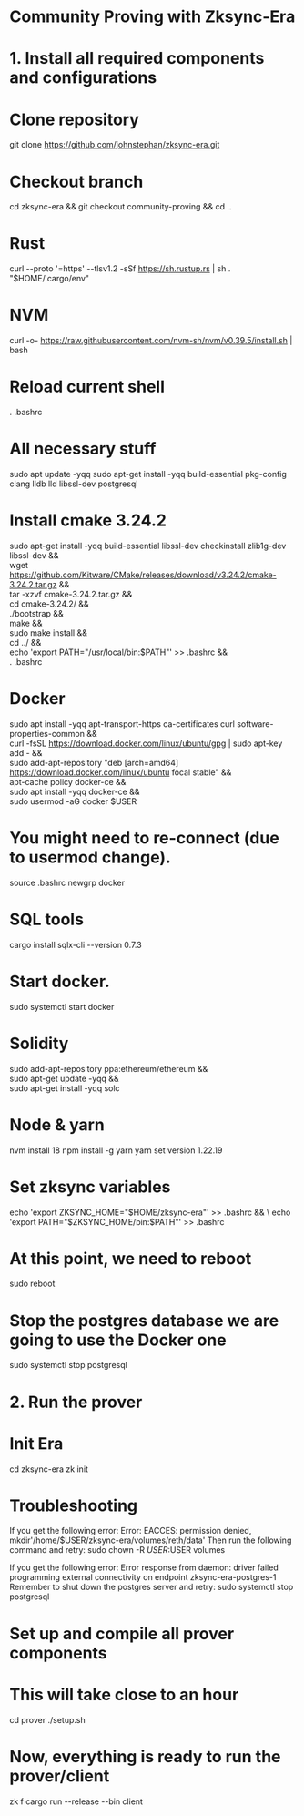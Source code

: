 # Community Proving with Zksync-Era

# 1. Install all required components and configurations

# Clone repository
git clone https://github.com/johnstephan/zksync-era.git

# Checkout branch
cd zksync-era && git checkout community-proving && cd ..

# Rust
curl --proto '=https' --tlsv1.2 -sSf https://sh.rustup.rs | sh
. "$HOME/.cargo/env"

# NVM
curl -o- https://raw.githubusercontent.com/nvm-sh/nvm/v0.39.5/install.sh | bash

# Reload current shell
. .bashrc

# All necessary stuff
sudo apt update -yqq
sudo apt-get install -yqq build-essential pkg-config clang lldb lld libssl-dev postgresql

# Install cmake 3.24.2
sudo apt-get install -yqq build-essential libssl-dev checkinstall zlib1g-dev libssl-dev && \
wget https://github.com/Kitware/CMake/releases/download/v3.24.2/cmake-3.24.2.tar.gz && \
tar -xzvf cmake-3.24.2.tar.gz && \
cd cmake-3.24.2/ && \
./bootstrap && \
make && \
sudo make install && \
cd ../ && \
echo 'export PATH="/usr/local/bin:$PATH"' >> .bashrc && \
. .bashrc

# Docker
sudo apt install -yqq apt-transport-https ca-certificates curl software-properties-common && \
curl -fsSL https://download.docker.com/linux/ubuntu/gpg | sudo apt-key add - && \
sudo add-apt-repository "deb [arch=amd64] https://download.docker.com/linux/ubuntu focal stable" && \
apt-cache policy docker-ce && \
sudo apt install -yqq docker-ce && \
sudo usermod -aG docker $USER

# You might need to re-connect (due to usermod change).
source .bashrc
newgrp docker

# SQL tools
cargo install sqlx-cli --version 0.7.3
# Start docker.
sudo systemctl start docker

# Solidity
sudo add-apt-repository ppa:ethereum/ethereum && \
sudo apt-get update -yqq && \
sudo apt-get install -yqq solc

# Node & yarn
nvm install 18
npm install -g yarn
yarn set version 1.22.19

# Set zksync variables
echo 'export ZKSYNC_HOME="$HOME/zksync-era"' >> .bashrc && \
echo 'export PATH="$ZKSYNC_HOME/bin:$PATH"' >> .bashrc

# At this point, we need to reboot
sudo reboot

# Stop the postgres database we are going to use the Docker one
sudo systemctl stop postgresql


# 2. Run the prover

# Init Era
cd zksync-era
zk init

# Troubleshooting
If you get the following error:
Error: EACCES: permission denied, mkdir'/home/$USER/zksync-era/volumes/reth/data'
Then run the following command and retry:
sudo chown -R $USER:$USER volumes

If you get the following error:
Error response from daemon: driver failed programming external connectivity on endpoint zksync-era-postgres-1
Remember to shut down the postgres server and retry:
sudo systemctl stop postgresql

# Set up and compile all prover components
# This will take close to an hour
cd prover
./setup.sh

# Now, everything is ready to run the prover/client
zk f cargo run --release --bin client